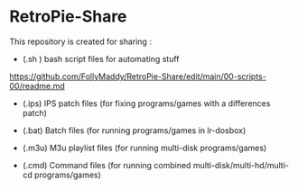 # RetroPie-Share

This repository is created for sharing :

 - (.sh ) bash script files for automating stuff
 
 https://github.com/FollyMaddy/RetroPie-Share/edit/main/00-scripts-00/readme.md
 

 - (.ips) IPS patch files (for fixing programs/games with a differences patch)
 
 - (.bat) Batch files (for running programs/games in lr-dosbox)
 
 - (.m3u) M3u playlist files (for running multi-disk programs/games)
 
 - (.cmd) Command files (for running combined multi-disk/multi-hd/multi-cd programs/games)
 

 
 
 
